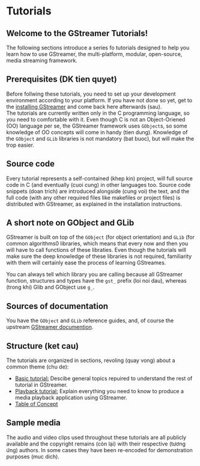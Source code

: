 # Tutorials
## Welcome to the GStreamer Tutorials!
The following sections introduce a series fo tutorials designed to help you learn how to use GStreamer, the multi-platform, modular, open-source, media streaming framework.  
## Prerequisites (DK tien quyet)
Before follwing these tutorials, you need to set up your development environment according to your platform. If you have not done so yet, get to the [installing GStreamer](https://gstreamer.freedesktop.org/documentation/installing/index.html?gi-language=c) and come back here afterwards (sau).  
The tutorials are currently written only in the C programming language, so you need to comfortable with it. Even though C is not an Object-Oriened (OO) language per se, the GStreamer framework uses `GObject`s, so some knowledge of OO concepts will come in handy (tien dung). Knowledge of the `GObject` and `GLib` libraries is not mandatory (bat buoc), but will make the trop easier.  
## Source code
Every tutorial represents a self-contained (khep kin) project, will full source code in C (and eventually (cuoi cung) in other languages too. Source code snippets (doan trich) are introduced alongside (cung voi) the text, and the full code (with any other required files like makefiles or project files) is distributed with GStreamer, as explained in the installation instructions.  
## A short note on GObject and GLib
GStreamer is built on top of the `GObject` (for object orientation) and `GLib` (for common algorithms0 libraries, which means that every now and then you will have to call functions of these libraties. Even though the tutorials will make sure the deep knowledge of these libraries is not required, familiarity with them will certainly ease the process of learning GStreames.

You can always tell which library you are calling because all GStreamer function, structures and types have the `gst_` prefix (loi noi dau), whereas (trong khi) Glib and GObject use `g_`.
## Sources of documentation
You have the `GObject` and `GLib` reference guides, and, of course the upstream [GStreamer documention](https://gstreamer.freedesktop.org/documentation/?gi-language=c).
## Structure (ket cau)
The tutorials are organized in sections, revoling (quay vong) about a common theme (chu de):
* [Basic tutorial:]() Descibe general topics repuired to understand the rest of tutorial in GStreamer.
* [Playback tutorial:]() Explain everything you need to know to produce a media playback application using GStreamer.
* [Table of Concept](https://gstreamer.freedesktop.org/documentation/tutorials/table-of-concepts.html?gi-language=c)
## Sample media 
The audio and video clips used throughout these tutorials are all publicly available and the copyright remains (còn lại) with their respective (tương ứng) authors. In some cases they have been re-encoded for demonstration purposes (muc dich).

